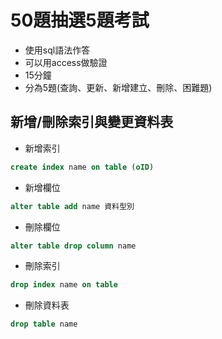 # 50題抽選5題考試
- 使用sql語法作答
- 可以用access做驗證
- 15分鐘
- 分為5題(查詢、更新、新增建立、刪除、困難題)

## 新增/刪除索引與變更資料表
- 新增索引
``` sql
create index name on table (oID)
```
- 新增欄位
```SQL
alter table add name 資料型別
```
- 刪除欄位
```SQL
alter table drop column name
```
- 刪除索引
``` sql
drop index name on table
```
- 刪除資料表
```sql
drop table name
```
